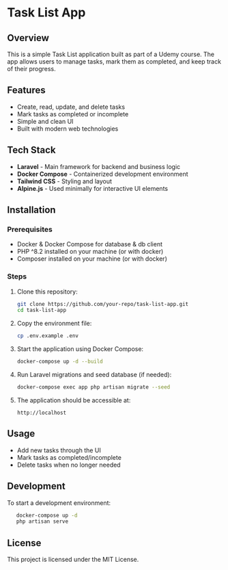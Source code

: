 # Task List App

## Overview

This is a simple Task List application built as part of a Udemy course. The app allows users to manage tasks, mark them as completed, and keep track of their progress.

## Features

- Create, read, update, and delete tasks
- Mark tasks as completed or incomplete
- Simple and clean UI
- Built with modern web technologies

## Tech Stack

- **Laravel** - Main framework for backend and business logic
- **Docker Compose** - Containerized development environment
- **Tailwind CSS** - Styling and layout
- **Alpine.js** - Used minimally for interactive UI elements

## Installation

### Prerequisites

- Docker & Docker Compose for database & db client
- PHP ^8.2 installed on your machine (or with docker)
- Composer installed on your machine (or with docker)

### Steps

1. Clone this repository:
   ```sh
   git clone https://github.com/your-repo/task-list-app.git
   cd task-list-app
   ```
2. Copy the environment file:
   ```sh
   cp .env.example .env
   ```
3. Start the application using Docker Compose:
   ```sh
   docker-compose up -d --build
   ```
4. Run Laravel migrations and seed database (if needed):
   ```sh
   docker-compose exec app php artisan migrate --seed
   ```
5. The application should be accessible at:
   ```
   http://localhost
   ```

## Usage

- Add new tasks through the UI
- Mark tasks as completed/incomplete
- Delete tasks when no longer needed

## Development

To start a development environment:

```sh
   docker-compose up -d
   php artisan serve
```

## License

This project is licensed under the MIT License.

